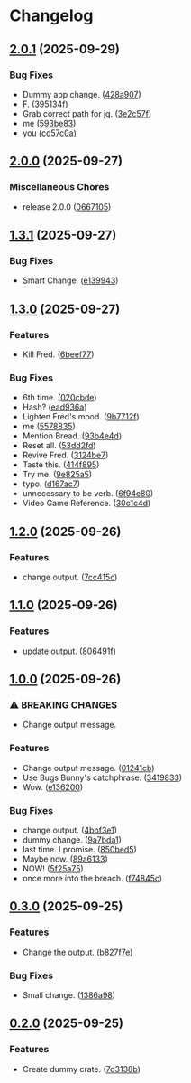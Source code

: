 # Changelog

## [2.0.1](https://github.com/alisamji-ybor/dummy/compare/hello-world-v2.0.0...hello-world-v2.0.1) (2025-09-29)


### Bug Fixes

* Dummy app change. ([428a907](https://github.com/alisamji-ybor/dummy/commit/428a9076bd698bfeab76c7a64648cc92f44580a9))
* F. ([395134f](https://github.com/alisamji-ybor/dummy/commit/395134f9f3d6ebea7a04efd55cb148c66ea6ccb3))
* Grab correct path for jq. ([3e2c57f](https://github.com/alisamji-ybor/dummy/commit/3e2c57f1cd8f40684117786ed335e36fe1b95f54))
* me ([593be83](https://github.com/alisamji-ybor/dummy/commit/593be83613071239dbb5585a2c87117fc596affb))
* you ([cd57c0a](https://github.com/alisamji-ybor/dummy/commit/cd57c0a80a98a029bec1093f7ca47279b617a719))

## [2.0.0](https://github.com/alisamji-ybor/dummy/compare/hello-world-v1.3.1...hello-world-v2.0.0) (2025-09-27)


### Miscellaneous Chores

* release 2.0.0 ([0667105](https://github.com/alisamji-ybor/dummy/commit/06671053408f8f24657372482ff61fb360b99aa2))

## [1.3.1](https://github.com/alisamji-ybor/dummy/compare/hello-world-v1.3.0...hello-world-v1.3.1) (2025-09-27)


### Bug Fixes

* Smart Change. ([e139943](https://github.com/alisamji-ybor/dummy/commit/e139943d16a5689fe25803cff004f2309a98ad99))

## [1.3.0](https://github.com/alisamji-ybor/dummy/compare/hello-world-v1.2.0...hello-world-v1.3.0) (2025-09-27)


### Features

* Kill Fred. ([6beef77](https://github.com/alisamji-ybor/dummy/commit/6beef77b8716f5a6c62fd21325a6bcfee0eacbd5))


### Bug Fixes

* 6th time. ([020cbde](https://github.com/alisamji-ybor/dummy/commit/020cbde9424c324ee9554282b51b3c896dbc3415))
* Hash? ([ead936a](https://github.com/alisamji-ybor/dummy/commit/ead936a2a12478d34696183e4f5ba182d2eb2dbb))
* Lighten Fred's mood. ([9b7712f](https://github.com/alisamji-ybor/dummy/commit/9b7712f62a6e6b20013af8be7ba603770e0c24a5))
* me ([5578835](https://github.com/alisamji-ybor/dummy/commit/5578835623f1e23098d05a268ad29ef3a0411dfe))
* Mention Bread. ([93b4e4d](https://github.com/alisamji-ybor/dummy/commit/93b4e4de2ce27778b03bb5c6b08d224eb34794de))
* Reset all. ([53dd2fd](https://github.com/alisamji-ybor/dummy/commit/53dd2fd211c21c6047291fcf54cdda4568342467))
* Revive Fred. ([3124be7](https://github.com/alisamji-ybor/dummy/commit/3124be7dc18f66919e9338d84b7f7c55a7659b38))
* Taste this. ([414f895](https://github.com/alisamji-ybor/dummy/commit/414f89525a77dbb4c5b7f049e844487ce947ffc7))
* Try me. ([9e825a5](https://github.com/alisamji-ybor/dummy/commit/9e825a5695f8c0d32e97129dcdd608921b9dee11))
* typo. ([d167ac7](https://github.com/alisamji-ybor/dummy/commit/d167ac7c0106763fe9e2ba27106b433b694afa0a))
* unnecessary to be verb. ([6f94c80](https://github.com/alisamji-ybor/dummy/commit/6f94c80f62e84205788f102d40701ea669fd1c0f))
* Video Game Reference. ([30c1c4d](https://github.com/alisamji-ybor/dummy/commit/30c1c4d920ef9d2d8e0854f35ecbad85d31a2269))

## [1.2.0](https://github.com/alisamji-ybor/dummy/compare/hello-world-v1.1.0...hello-world-v1.2.0) (2025-09-26)


### Features

* change output. ([7cc415c](https://github.com/alisamji-ybor/dummy/commit/7cc415c91a492907c4bc86063db69cc9fc532876))

## [1.1.0](https://github.com/alisamji-ybor/dummy/compare/hello-world-v1.0.0...hello-world-v1.1.0) (2025-09-26)


### Features

* update output. ([806491f](https://github.com/alisamji-ybor/dummy/commit/806491fb43bceb0e30650bd0d16ff3bc084fd155))

## [1.0.0](https://github.com/alisamji-ybor/dummy/compare/hello-world-v0.3.0...hello-world-v1.0.0) (2025-09-26)


### ⚠ BREAKING CHANGES

* Change output message.

### Features

* Change output message. ([01241cb](https://github.com/alisamji-ybor/dummy/commit/01241cbf375fd204488eb3577153bdecd9f64a92))
* Use Bugs Bunny's catchphrase. ([3419833](https://github.com/alisamji-ybor/dummy/commit/34198336648d4a3171ede1b1aa829c2a18eb26e3))
* Wow. ([e136200](https://github.com/alisamji-ybor/dummy/commit/e136200e01f9efcb679cdb60cb294f3032618450))


### Bug Fixes

* change output. ([4bbf3e1](https://github.com/alisamji-ybor/dummy/commit/4bbf3e1f4d7e177405fd1d51fdee76886f8b8a8d))
* dummy change. ([9a7bda1](https://github.com/alisamji-ybor/dummy/commit/9a7bda18cf780dedc6f59e26f61169ff1fd1fe44))
* last time. I promise. ([850bed5](https://github.com/alisamji-ybor/dummy/commit/850bed54b3d6ec2578a9aeb62b79cff80963f6be))
* Maybe now. ([89a6133](https://github.com/alisamji-ybor/dummy/commit/89a6133a0d5dade81d13d4aaab341b480d747590))
* NOW! ([5f25a75](https://github.com/alisamji-ybor/dummy/commit/5f25a758150c24b0aae5db1841c84c1c5dbeb099))
* once more into the breach. ([f74845c](https://github.com/alisamji-ybor/dummy/commit/f74845ccdc3349183ede68eb34ff867356fbd2ed))

## [0.3.0](https://github.com/alisamji-ybor/dummy/compare/hello-world-v0.2.0...hello-world-v0.3.0) (2025-09-25)


### Features

* Change the output. ([b827f7e](https://github.com/alisamji-ybor/dummy/commit/b827f7efb61b8e6e619f77ab4f6157d2edf82c7d))


### Bug Fixes

* Small change. ([1386a98](https://github.com/alisamji-ybor/dummy/commit/1386a98b45b51f9ef0563558f72d3999d73c8ee2))

## [0.2.0](https://github.com/alisamji-ybor/dummy/compare/hello-world-v0.1.0...hello-world-v0.2.0) (2025-09-25)


### Features

* Create dummy crate. ([7d3138b](https://github.com/alisamji-ybor/dummy/commit/7d3138baf1f9b06d48cd388ce7965bf6a4f45e72))
